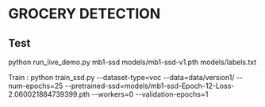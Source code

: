 <h1> GROCERY DETECTION </h1>

<h2> Test </h2> 
python run_live_demo.py mb1-ssd  models/mb1-ssd-v1.pth models/labels.txt


Train : python train_ssd.py --dataset-type=voc --data=data/version1/ --num-epochs=25 --pretrained-ssd=models/mb1-ssd-Epoch-12-Loss-2.060021884739399.pth --workers=0 --validation-epochs=1
